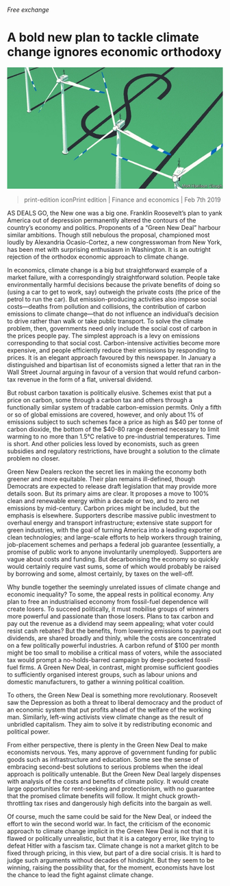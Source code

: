 ###### Free exchange

# A bold new plan to tackle climate change ignores economic orthodoxy 

![image](images/20190209_fnd000.jpg) 

> print-edition iconPrint edition | Finance and economics | Feb 7th 2019 

AS DEALS GO, the New one was a big one. Franklin Roosevelt’s plan to yank America out of depression permanently altered the contours of the country’s economy and politics. Proponents of a “Green New Deal” harbour similar ambitions. Though still nebulous the proposal, championed most loudly by Alexandria Ocasio-Cortez, a new congresswoman from New York, has been met with surprising enthusiasm in Washington. It is an outright rejection of the orthodox economic approach to climate change. 

In economics, climate change is a big but straightforward example of a market failure, with a correspondingly straightforward solution. People take environmentally harmful decisions because the private benefits of doing so (using a car to get to work, say) outweigh the private costs (the price of the petrol to run the car). But emission-producing activities also impose social costs—deaths from pollution and collisions, the contribution of carbon emissions to climate change—that do not influence an individual’s decision to drive rather than walk or take public transport. To solve the climate problem, then, governments need only include the social cost of carbon in the prices people pay. The simplest approach is a levy on emissions corresponding to that social cost. Carbon-intensive activities become more expensive, and people efficiently reduce their emissions by responding to prices. It is an elegant approach favoured by this newspaper. In January a distinguished and bipartisan list of economists signed a letter that ran in the Wall Street Journal arguing in favour of a version that would refund carbon-tax revenue in the form of a flat, universal dividend. 

But robust carbon taxation is politically elusive. Schemes exist that put a price on carbon, some through a carbon tax and others through a functionally similar system of tradable carbon-emission permits. Only a fifth or so of global emissions are covered, however, and only about 1% of emissions subject to such schemes face a price as high as $40 per tonne of carbon dioxide, the bottom of the $40-80 range deemed necessary to limit warming to no more than 1.5°C relative to pre-industrial temperatures. Time is short. And other policies less loved by economists, such as green subsidies and regulatory restrictions, have brought a solution to the climate problem no closer. 

Green New Dealers reckon the secret lies in making the economy both greener and more equitable. Their plan remains ill-defined, though Democrats are expected to release draft legislation that may provide more details soon. But its primary aims are clear. It proposes a move to 100% clean and renewable energy within a decade or two, and to zero net emissions by mid-century. Carbon prices might be included, but the emphasis is elsewhere. Supporters describe massive public investment to overhaul energy and transport infrastructure; extensive state support for green industries, with the goal of turning America into a leading exporter of clean technologies; and large-scale efforts to help workers through training, job-placement schemes and perhaps a federal job guarantee (essentially, a promise of public work to anyone involuntarily unemployed). Supporters are vague about costs and funding. But decarbonising the economy so quickly would certainly require vast sums, some of which would probably be raised by borrowing and some, almost certainly, by taxes on the well-off. 

Why bundle together the seemingly unrelated issues of climate change and economic inequality? To some, the appeal rests in political economy. Any plan to free an industrialised economy from fossil-fuel dependence will create losers. To succeed politically, it must mobilise groups of winners more powerful and passionate than those losers. Plans to tax carbon and pay out the revenue as a dividend may seem appealing; what voter could resist cash rebates? But the benefits, from lowering emissions to paying out dividends, are shared broadly and thinly, while the costs are concentrated on a few politically powerful industries. A carbon refund of $100 per month might be too small to mobilise a critical mass of voters, while the associated tax would prompt a no-holds-barred campaign by deep-pocketed fossil-fuel firms. A Green New Deal, in contrast, might promise sufficient goodies to sufficiently organised interest groups, such as labour unions and domestic manufacturers, to gather a winning political coalition. 

To others, the Green New Deal is something more revolutionary. Roosevelt saw the Depression as both a threat to liberal democracy and the product of an economic system that put profits ahead of the welfare of the working man. Similarly, left-wing activists view climate change as the result of unbridled capitalism. They aim to solve it by redistributing economic and political power. 

From either perspective, there is plenty in the Green New Deal to make economists nervous. Yes, many approve of government funding for public goods such as infrastructure and education. Some see the sense of embracing second-best solutions to serious problems when the ideal approach is politically untenable. But the Green New Deal largely dispenses with analysis of the costs and benefits of climate policy. It would create large opportunities for rent-seeking and protectionism, with no guarantee that the promised climate benefits will follow. It might chuck growth-throttling tax rises and dangerously high deficits into the bargain as well. 

Of course, much the same could be said for the New Deal, or indeed the effort to win the second world war. In fact, the criticism of the economic approach to climate change implicit in the Green New Deal is not that it is flawed or politically unrealistic, but that it is a category error, like trying to defeat Hitler with a fascism tax. Climate change is not a market glitch to be fixed through pricing, in this view, but part of a dire social crisis. It is hard to judge such arguments without decades of hindsight. But they seem to be winning, raising the possibility that, for the moment, economists have lost the chance to lead the fight against climate change. 

